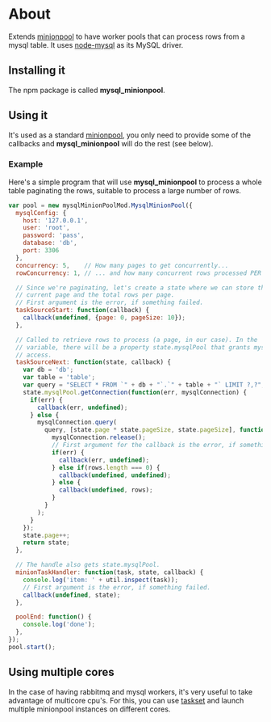 # About
Extends [minionpool](https://github.com/marcelog/minionpool) to have worker
pools that can process rows from a mysql table. It uses [node-mysql](https://github.com/felixge/node-mysql) as its MySQL driver.

## Installing it
The npm package is called **mysql_minionpool**.

## Using it
It's used as a standard [minionpool](https://github.com/marcelog/minionpool), you
only need to provide some of the callbacks and **mysql_minionpool** will do the 
rest (see below).

### Example
Here's a simple program that will use **mysql_minionpool** to process a whole
table paginating the rows, suitable to process a large number of rows.

```js
var pool = new mysqlMinionPoolMod.MysqlMinionPool({
  mysqlConfig: {
    host: '127.0.0.1',
    user: 'root',
    password: 'pass',
    database: 'db',
    port: 3306
  },
  concurrency: 5,    // How many pages to get concurrently...
  rowConcurrency: 1, // ... and how many concurrent rows processed PER query

  // Since we're paginating, let's create a state where we can store the
  // current page and the total rows per page.
  // First argument is the error, if something failed.
  taskSourceStart: function(callback) {
    callback(undefined, {page: 0, pageSize: 10});
  },

  // Called to retrieve rows to process (a page, in our case). In the 'state'
  // variable, there will be a property state.mysqlPool that grants mysql
  // access.
  taskSourceNext: function(state, callback) {
    var db = 'db';
    var table = 'table';
    var query = "SELECT * FROM `" + db + "`.`" + table + "` LIMIT ?,?";
    state.mysqlPool.getConnection(function(err, mysqlConnection) {
      if(err) {
        callback(err, undefined);
      } else {
        mysqlConnection.query(
          query, [state.page * state.pageSize, state.pageSize], function(err, rows) {
            mysqlConnection.release();
            // First argument for the callback is the error, if something failed.
            if(err) {
              callback(err, undefined);
            } else if(rows.length === 0) {
              callback(undefined, undefined);
            } else {
              callback(undefined, rows);
            }
          }
        );
      }
    });
    state.page++;
    return state;
  },

  // The handle also gets state.mysqlPool.
  minionTaskHandler: function(task, state, callback) {
    console.log('item: ' + util.inspect(task));
    // First argument is the error, if something failed.
    callback(undefined, state);
  },

  poolEnd: function() {
    console.log('done');
  },
});
pool.start();
```

## Using multiple cores

In the case of having rabbitmq and mysql workers, it's very useful to take advantage
of multicore cpu's. For this, you can use [taskset](http://linuxcommand.org/man_pages/taskset1.html)
and launch multiple minionpool instances on different cores.


